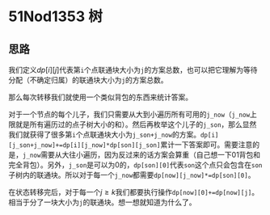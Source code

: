 # 51Nod1353 树

## 思路

我们定义$dp[i][j]$代表第`i`个点联通块大小为`j`的方案总数，也可以把它理解为等待分配（不确定归属）的联通块大小为`j`的方案总数。

那么每次转移我们就使用一个类似背包的东西来统计答案。

对于一个节点的每个儿子，我们只需要从大到小遍历所有可用的`j_now`（`j_now`上限就是所有遍历过的点子树大小的和）。然后再枚举这个儿子的`j_son`，那么显然我们就获得了很多第`i`个点联通块大小为`j_son+j_now`的方案。`dp[i][j_son+j_now]+=dp[i][j_now]*dp[son][j_son]`累计一下答案即可。需要注意的是，`j_now`需要从大往小遍历，因为反过来的话方案会算重（自己想一下01背包和完全背包）。另外，`j_son`是可以为0的，`dp[son][0]`代表`son`这个点只会包含在`son`子树内的联通块。所以对于每一个`j_now`都需要`dp[now][j_now]*=dp[son][0]`。

在状态转移完后，对于每一个$j\geq k$我们都要执行操作`dp[now][0]+=dp[now][j]`。相当于分了一块大小为`j`的联通块。想一想就知道为什么了。

